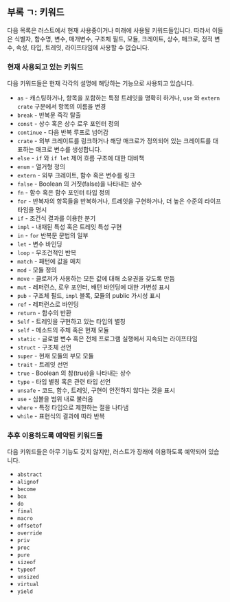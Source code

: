 ## 부록 ㄱ: 키워드

다음 목록은 러스트에서 현재 사용중이거나 미래에 사용될 키워드들입니다.
따라서 이들은 식별자, 함수명, 변수, 매개변수, 구조체 필드, 모듈,
크레이트, 상수, 매크로, 정적 변수, 속성, 타입, 트레잇, 라이프타임에
사용할 수 없습니다.

### 현재 사용되고 있는 키워드

다음 키워드들은 현재 각각의 설명에 해당하는 기능으로 사용되고 있습니다.

* `as` - 캐스팅하거나, 항목을 포함하는 특정 트레잇을 명확히 하거나,
  `use` 와 `extern crate` 구문에서 항목의 이름을 변경
* `break` - 반복문 즉각 탈출
* `const` - 상수 혹은 상수 로우 포인터 정의
* `continue` - 다음 반복 루프로 넘어감
* `crate` - 외부 크레이트를 링크하거나 해당 매크로가 정의되어 있는 크레이트를
  대표하는 매크로 변수를 생성합니다.
* `else` - `if` 와 `if let` 제어 흐름 구조에 대한 대비책
* `enum` - 열거형 정의
* `extern` - 외부 크레이트, 함수 혹은 변수를 링크
* `false` - Boolean 의 거짓(false)을 나타내는 상수
* `fn` - 함수 혹은 함수 포인터 타입 정의
* `for` - 반복자의 항목들을 반복하거나, 트레잇을 구현하거나,
  더 높은 수준의 라이프타임을 명시
* `if` - 조건식 결과를 이용한 분기
* `impl` - 내재된 특성 혹은 트레잇 특성 구현
* `in` - `for` 반복문 문법의 일부
* `let` - 변수 바인딩
* `loop` - 무조건적인 반복
* `match` - 패턴에 값을 매치
* `mod` - 모듈 정의
* `move` - 클로저가 사용하는 모든 값에 대해 소유권을 갖도록 만듬
* `mut` - 레퍼런스, 로우 포인터, 배턴 바인딩에 대한 가변성 표시
* `pub` - 구조체 필드, `impl` 블록, 모듈의 public 가시성 표시
* `ref` - 레퍼런스로 바인딩
* `return` - 함수의 반환
* `Self` - 트레잇을 구현하고 있는 타입의 별칭
* `self` - 메소드의 주체 혹은 현재 모듈
* `static` - 글로벌 변수 혹은 전체 프로그램 실행에서 지속되는 라이프타임
* `struct` - 구조체 선언
* `super` - 현재 모듈의 부모 모듈
* `trait` - 트레잇 선언
* `true` - Boolean 의 참(true)을 나타내는 상수
* `type` - 타입 별칭 혹은 관련 타입 선언
* `unsafe` - 코드, 함수, 트레잇, 구현이 안전하지 않다는 것을 표시
* `use` - 심볼을 범위 내로 불러옴
* `where` - 특정 타입으로 제한하는 절을 나타냄
* `while` - 표현식의 결과에 따라 반복

### 추후 이용하도록 예약된 키워드들

다음 키워드들은 아무 기능도 갖지 않지만,
러스트가 장래에 이용하도록 예약되어 있습니다.

* `abstract`
* `alignof`
* `become`
* `box`
* `do`
* `final`
* `macro`
* `offsetof`
* `override`
* `priv`
* `proc`
* `pure`
* `sizeof`
* `typeof`
* `unsized`
* `virtual`
* `yield`
